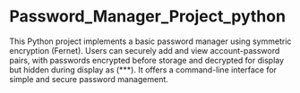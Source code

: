 # Password_Manager_Project_python
This Python project implements a basic password manager using symmetric encryption (Fernet). Users can securely add and view account-password pairs, with passwords encrypted before storage and decrypted for display but hidden during display as (***). It offers a command-line interface for simple and secure password management.
